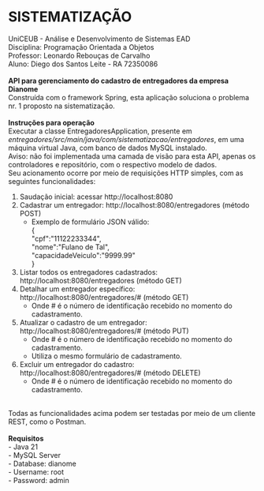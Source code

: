 # SISTEMATIZAÇÃO
UniCEUB - Análise e Desenvolvimento de Sistemas EAD <br/>
Disciplina: Programação Orientada a Objetos <br/>
Professor: Leonardo Rebouças de Carvalho <br/>
Aluno: Diego dos Santos Leite - RA 72350086 <br/>
<br/>
<b> API  para gerenciamento do cadastro de entregadores da empresa Dianome </b> <br/>
Construída com o framework Spring, esta aplicação soluciona o problema nr. 1 proposto na sistematização. <br/>
<br/>
<b> Instruções para operação </b> <br/>
Executar a classe EntregadoresApplication, presente em <i>entregadores/src/main/java/com/sistematizacao/entregadores</i>, em uma máquina virtual Java, com banco de dados MySQL instalado. <br/>
Aviso: não foi implementada uma camada de visão para esta API, apenas os controladores e repositório, com o respectivo modelo de dados. <br/>
Seu acionamento ocorre por meio de requisições HTTP simples, com as seguintes funcionalidades:
1) Saudação inicial: acessar http://localhost:8080
2) Cadastrar um entregador: http://localhost:8080/entregadores (método POST)
   - Exemplo de formulário JSON válido: <br/>
     { <br/>
       "cpf":"11122233344", <br/>
       "nome":"Fulano de Tal", <br/>
       "capacidadeVeiculo":"9999.99" <br/>
     } <br/>
4) Listar todos os entregadores cadastrados: http://localhost:8080/entregadores (método GET)
5) Detalhar um entregador específico: http://localhost:8080/entregadores/# (método GET)
   - Onde # é o número de identificação recebido no momento do cadastramento.
7) Atualizar o cadastro de um entregador: http://localhost:8080/entregadores/# (método PUT)
   - Onde # é o número de identificação recebido no momento do cadastramento.
   - Utiliza o mesmo formulário de cadastramento.
9) Excluir um entregador do cadastro: http://localhost:8080/entregadores/# (método DELETE)
   - Onde # é o número de identificação recebido no momento do cadastramento. <br/>
<br/>
Todas as funcionalidades acima podem ser testadas por meio de um cliente REST, como o Postman. <br/>
<br/>
<b> Requisitos </b> <br/>
- Java 21 <br/>
- MySQL Server <br/>
- Database: dianome <br/>
- Username: root <br/>
- Password: admin <br/>
